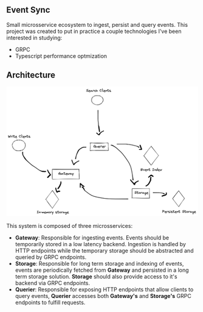 ## Event Sync
Small microsservice ecosystem to ingest, persist and query events. This project was created to put in practice a couple technologies I've been interested in studying:
- GRPC
- Typescript performance optmization

## Architecture
![diagram](./docs/initial-diagram.png)

This system is composed of three microsservices:

- **Gateway**: Responsible for ingesting events. Events should be temporarily stored in a low latency backend. Ingestion is handled by HTTP endpoints while the temporary storage should be abstracted and queried by GRPC endpoints.
- **Storage**: Responsible for long term storage and indexing of events, events are periodically fetched from **Gateway** and persisted in a long term storage solution. **Storage** should also provide access to it's backend via GRPC endpoints.
- **Querier**: Responsible for exposing HTTP endpoints that allow clients to query events, **Querier** accesses both **Gateway's** and **Storage's** GRPC endpoints to fulfill requests.

